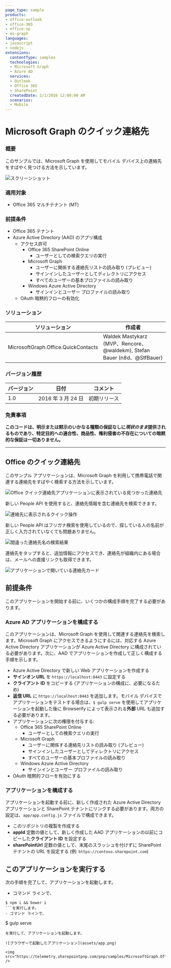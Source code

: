 ```yaml
---
page_type: sample
products:
- office-outlook
- office-365
- office-sp
- ms-graph
languages:
- javascript
- nodejs
extensions:
  contentType: samples
  technologies:
  - Microsoft Graph
  - Azure AD
  services:
  - Outlook
  - Office 365
  - SharePoint
  createdDate: 1/1/2016 12:00:00 AM
  scenarios:
  - Mobile
---
```

# Microsoft Graph のクイック連絡先

### 概要

このサンプルでは、Microsoft Graph を使用してモバイル デバイス上の連絡先をすばやく見つける方法を示しています。

![スクリーンショット](assets/search-results.png)

### 適用対象

- Office 365 マルチテナント (MT)

### 前提条件

- Office 365 テナント
- Azure Active Directory (AAD) のアプリ構成
    - アクセス許可
        - Office 365 SharePoint Online
            - ユーザーとしての検索クエリの実行
        - Microsoft Graph
            - ユーザーに関係する連絡先リストの読み取り (プレビュー)
            - サインインしたユーザーとしてディレクトリにアクセス
            - すべてのユーザーの基本プロファイルの読み取り
        - Windows Azure Active Directory
            - サインインとユーザー プロファイルの読み取り
    - OAuth 暗黙的フローの有効化
    
### ソリューション

ソリューション|作成者
--------|---------
MicrosoftGraph.Office.QuickContacts|Waldek Mastykarz (MVP、Rencore、@waldekm), Stefan Bauer (n8d、@StfBauer)

### バージョン履歴

バージョン|日付|コメント
-------|----|--------
1.0|2016 年 3 月 24 日|初期リリース

### 免責事項
**このコードは、明示または黙示のいかなる種類の保証なしに*現状のまま*提供されるものであり、特定目的への適合性、商品性、権利侵害の不存在についての暗黙的な保証は一切ありません。**

---

## Office のクイック連絡先

このサンプル アプリケーションは、Microsoft Graph を利用して携帯電話で関連する連絡先をすばやく検索する方法を示しています。

![Office クイック連絡先アプリケーションに表示されている見つかった連絡先](assets/search-results.png)

新しい People API を使用すると、連絡先情報を含む連絡先を検索できます。

![連絡先に表示されるクイック操作](assets/quick-actions.png)

新しい People API はフリガナ検索を使用しているので、探している人の名前が正しく入力されていなくても問題ありません。

![間違った連絡先名の検索結果](assets/typo.png)

連絡先をタップすると、追加情報にアクセスでき、連絡先が組織内にある場合は、メールへの直接リンクも取得できます。

![アプリケーションで開いている連絡先カード](assets/person-card.png)

## 前提条件

このアプリケーションを開始する前に、いくつかの構成手順を完了する必要があります。

### Azure AD アプリケーションを構成する

このアプリケーションは、Microsoft Graph を使用して関連する連絡先を検索します。Microsoft Graph にアクセスできるようにするには、対応する Azure Active Directory アプリケーションが Azure Active Directory に構成されている必要があります。次に、AAD でアプリケーションを作成して正しく構成する手順を示します。 

- Azure Active Directory で新しい Web アプリケーションを作成する
- **サインオン URL** を `https://localhost:8443` に設定する
- **クライアント ID** をコピーする (アプリケーションの構成に、必要になるため)
- **返信 URL** に `https://localhost:8443` を追加します。モバイル デバイスでアプリケーションをテストする場合は、`$ gulp serve` を使用してアプリケーションを起動した後に Browserify によって表示される**外部** URL も追加する必要があります。
- アプリケーションに次の権限を付与する:
    - Office 365 SharePoint Online
        - ユーザーとしての検索クエリの実行
    - Microsoft Graph
        - ユーザーに関係する連絡先リストの読み取り (プレビュー)
        - サインインしたユーザーとしてディレクトリにアクセス
        - すべてのユーザーの基本プロファイルの読み取り
    - Windows Azure Active Directory
        - サインインとユーザー プロファイルの読み取り
- OAuth 暗黙的フローを有効にする

### アプリケーションを構成する

アプリケーションを起動する前に、新しく作成された Azure Active Directory アプリケーションと SharePoint テナントにリンクする必要があります。両方の設定は、`app/app.config.js` ファイルで構成できます。

- このリポジトリの複製を作成する
- **appId** 定数の値として、新しく作成した AAD アプリケーションの以前にコピーした**クライアント ID** を設定する
- **sharePointUrl** 定数の値として、末尾のスラッシュを付けずに SharePoint テナントの URL を設定する (例: `https://contoso.sharepoint.com`)

## このアプリケーションを実行する

次の手順を完了して、アプリケーションを起動します。

- コマンド ラインで、
```
$ npm i && bower i
```を実行します。
- コマンド ラインで、
```
$ gulp serve
```
を実行して、アプリケーションを起動します。

![ブラウザーで起動したアプリケーション](assets/app.png) 

<img src="https://telemetry.sharepointpnp.com/pnp/samples/MicrosoftGraph.Office.QuickContacts" />